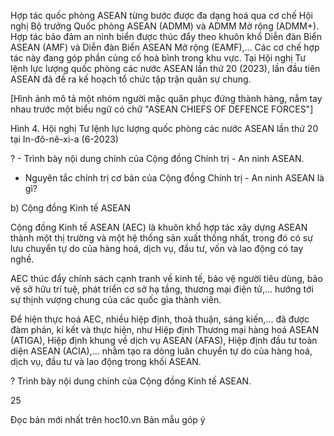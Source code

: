 Hợp tác quốc phòng ASEAN từng bước được đa dạng hoá qua cơ chế Hội nghị Bộ trưởng Quốc phòng ASEAN (ADMM) và ADMM Mở rộng (ADMM+). Hợp tác bảo đảm an ninh biển được thúc đẩy theo khuôn khổ Diễn đàn Biển ASEAN (AMF) và Diễn đàn Biển ASEAN Mở rộng (EAMF),... Các cơ chế hợp tác này đang góp phần củng cố hoà bình trong khu vực. Tại Hội nghị Tư lệnh lực lượng quốc phòng các nước ASEAN lần thứ 20 (2023), lần đầu tiên ASEAN đã đề ra kế hoạch tổ chức tập trận quân sự chung.

[Hình ảnh mô tả một nhóm người mặc quân phục đứng thành hàng, nắm tay nhau trước một biểu ngữ có chữ "ASEAN CHIEFS OF DEFENCE FORCES"]

Hình 4. Hội nghị Tư lệnh lực lượng quốc phòng các nước ASEAN lần thứ 20 tại In-đô-nê-xi-a (6-2023)

? - Trình bày nội dung chính của Cộng đồng Chính trị - An ninh ASEAN.
- Nguyên tắc chính trị cơ bản của Cộng đồng Chính trị - An ninh ASEAN là gì?

b) Cộng đồng Kinh tế ASEAN

Cộng đồng Kinh tế ASEAN (AEC) là khuôn khổ hợp tác xây dựng ASEAN thành một thị trường và một hệ thống sản xuất thống nhất, trong đó có sự lưu chuyển tự do của hàng hoá, dịch vụ, đầu tư, vốn và lao động có tay nghề.

AEC thúc đẩy chính sách cạnh tranh về kinh tế, bảo vệ người tiêu dùng, bảo vệ sở hữu trí tuệ, phát triển cơ sở hạ tầng, thương mại điện tử,... hướng tới sự thịnh vượng chung của các quốc gia thành viên.

Để hiện thực hoá AEC, nhiều hiệp định, thoả thuận, sáng kiến,... đã được đàm phán, kí kết và thực hiện, như Hiệp định Thương mại hàng hoá ASEAN (ATIGA), Hiệp định khung về dịch vụ ASEAN (AFAS), Hiệp định đầu tư toàn diện ASEAN (ACIA),... nhằm tạo ra dòng luân chuyển tự do của hàng hoá, dịch vụ, đầu tư và lao động trong khối ASEAN.

? Trình bày nội dung chính của Cộng đồng Kinh tế ASEAN.

25

Đọc bản mới nhất trên hoc10.vn                                                Bản mẫu góp ý